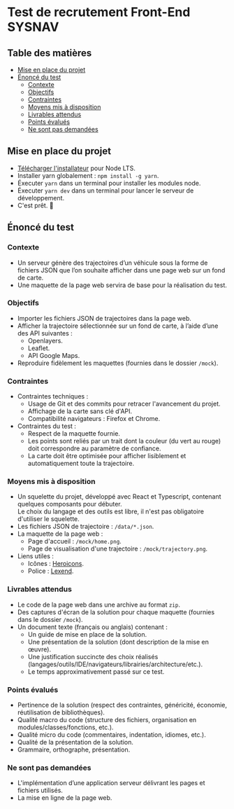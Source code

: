 # Test de recrutement Front-End SYSNAV

## Table des matières

- [Mise en place du projet](#mise-en-place-du-projet)
- [Énoncé du test](#énoncé-du-test)
  - [Contexte](#contexte)
  - [Objectifs](#objectifs)
  - [Contraintes](#contraintes)
  - [Moyens mis à disposition](#moyens-mis-à-disposition)
  - [Livrables attendus](#livrables-attendus)
  - [Points évalués](#points-évalués)
  - [Ne sont pas demandées](#ne-sont-pas-demandées)

## Mise en place du projet

- [Télécharger l'installateur](https://nodejs.org/) pour Node LTS.
- Installer yarn globalement : `npm install -g yarn`.
- Éxecuter `yarn` dans un terminal pour installer les modules node.
- Éxecuter `yarn dev` dans un terminal pour lancer le serveur de développement.
- C'est prêt. :tada:

## Énoncé du test

### Contexte

- Un serveur génère des trajectoires d’un véhicule sous la forme de fichiers JSON que l’on souhaite afficher dans une page web sur un fond de carte.
- Une maquette de la page web servira de base pour la réalisation du test.

### Objectifs

- Importer les fichiers JSON de trajectoires dans la page web.
- Afficher la trajectoire sélectionnée sur un fond de carte, à l’aide d’une des API suivantes :
  - Openlayers.
  - Leaflet.
  - API Google Maps.
- Reproduire fidèlement les maquettes (fournies dans le dossier `/mock`).

### Contraintes

- Contraintes techniques :
  - Usage de Git et des commits pour retracer l'avancement du projet.
  - Affichage de la carte sans clé d'API.
  - Compatibilité navigateurs : Firefox et Chrome.
- Contraintes du test :
  - Respect de la maquette fournie.
  - Les points sont reliés par un trait dont la couleur (du vert au rouge) doit correspondre au paramètre de confiance.
  - La carte doit être optimisée pour afficher lisiblement et automatiquement toute la trajectoire.

### Moyens mis à disposition

- Un squelette du projet, développé avec React et Typescript, contenant quelques composants pour débuter.\
  Le choix du langage et des outils est libre, il n'est pas obligatoire d'utiliser le squelette.
- Les fichiers JSON de trajectoire : `/data/*.json`.
- La maquette de la page web :
  - Page d'accueil : `/mock/home.png`.
  - Page de visualisation d'une trajectoire : `/mock/trajectory.png`.
- Liens utiles :
  - Icônes : [Heroicons](https://heroicons.com/).
  - Police : [Lexend](https://fonts.google.com/specimen/Lexend).

### Livrables attendus

- Le code de la page web dans une archive au format `zip`.
- Des captures d'écran de la solution pour chaque maquette (fournies dans le dossier `/mock`).
- Un document texte (français ou anglais) contenant :
  - Un guide de mise en place de la solution.
  - Une présentation de la solution (dont description de la mise en œuvre).
  - Une justification succincte des choix réalisés (langages/outils/IDE/navigateurs/librairies/architecture/etc.).
  - Le temps approximativement passé sur ce test.

### Points évalués

- Pertinence de la solution (respect des contraintes, généricité, économie, réutilisation de bibliothèques).
- Qualité macro du code (structure des fichiers, organisation en modules/classes/fonctions, etc.).
- Qualité micro du code (commentaires, indentation, idiomes, etc.).
- Qualité de la présentation de la solution.
- Grammaire, orthographe, présentation.

### Ne sont pas demandées

- L'implémentation d’une application serveur délivrant les pages et fichiers utilisés.
- La mise en ligne de la page web.
